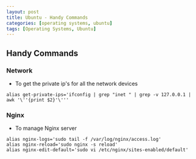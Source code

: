 ```yaml
---
layout: post
title: Ubuntu - Handy Commands
categories: [operating systems, ubuntu]
tags: [Operating Systems, Ubuntu]
---
```



## Handy Commands

### Network
- To get the private ip's for all the network devices
```
alias get-private-ips='ifconfig | grep "inet " | grep -v 127.0.0.1 | awk '\''{print $2}'\'''
```


### Nginx
- To manage Nginx server
```
alias nginx-logs='sudo tail -f /var/log/nginx/access.log'
alias nginx-reload='sudo nginx -s reload'
alias nginx-edit-default='sudo vi /etc/nginx/sites-enabled/default'
```